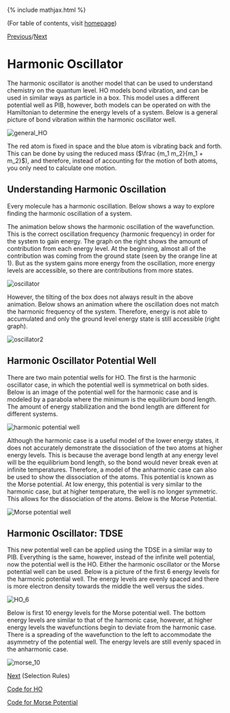{% include mathjax.html %}

(For table of contents, visit [homepage](/README.md))

[Previous](/Perturb.md)/[Next](/Selection_rules.md)

# Harmonic Oscillator

The harmonic oscillator is another model that can be used to understand chemistry on the quantum level. HO models bond vibration, and can be used in similar ways as particle in a box. This model uses a different potential well as PIB, however, both models can be operated on with the Hamiltonian to determine the energy levels of a system. Below is a general picture of bond vibration within the harmonic oscillator well.

![general_HO](/general_HO.gif)

The red atom is fixed in space and the blue atom is vibrating back and forth. This can be done by using the reduced mass ($\frac {m_1 m_2}{m_1 + m_2}$), and therefore, instead of accounting for the motion of both atoms, you only need to calculate one motion.

## Understanding Harmonic Oscillation

Every molecule has a harmonic oscillation. Below shows a way to explore finding the harmonic oscillation of a system.

The animation below shows the harmonic oscillation of the wavefunction. This is the correct oscillation frequency (harmonic frequency) in order for the system to gain energy. The graph on the right shows the amount of contribution from each energy level. At the beginning, almost all of the contribution was coming from the ground state (seen by the orange line at 1). But as the system gains more energy from the oscillation, more energy levels are accessible, so there are contributions from more states.

![oscillator](/oscillation.gif)

However, the tilting of the box does not always result in the above animation. Below shows an animation where the oscillation does not match the harmonic frequency of the system. Therefore, energy is not able to accumulated and only the ground level energy state is still accessible (right graph).

![oscillator2](/oscillation2.gif)

## Harmonic Oscillator Potential Well

There are two main potential wells for HO. The first is the harmonic oscillator case, in which the potential well is symmetrical on both sides. Below is an image of the potential well for the harmonic case and is modeled by a parabola where the minimum is the equilibrium bond length. The amount of energy stabilization and the bond length are different for different systems.

![harmonic potential well](/harmonicPW.png)

Although the harmonic case is a useful model of the lower energy states, it does not accurately demonstrate the dissociation of the two atoms at higher energy levels. This is because the average bond length at any energy level will be the equilibrium bond length, so the bond would never break even at infinite temperatures. Therefore, a model of the anharmonic case can also be used to show the dissociation of the atoms. This potential is known as the Morse potential. At low energy, this potential is very similar to the harmonic case, but at higher temperature, the well is no longer symmetric. This allows for the dissociation of the atoms. Below is the Morse Potential.

![Morse potential well](/morsePW.png)

## Harmonic Oscillator: TDSE

This new potential well can be applied using the TDSE in a similar way to PIB. Everything is the same, however, instead of the infinite well potential, now the potential well is the HO. Either the harmonic oscillator or the Morse potential well can be used. Below is a picture of the first 6 energy levels for the harmonic potential well. The energy levels are evenly spaced and there is more electron density towards the middle the well versus the sides.

![HO_6](/HO_6.png)

Below is first 10 energy levels for the Morse potential well. The bottom energy levels are similar to that of the harmonic case, however, at higher energy levels the wavefunctions begin to deviate from the harmonic case. There is a spreading of the wavefunction to the left to accommodate the asymmetry of the potential well. The energy levels are still evenly spaced in the anharmonic case.

![morse_10](/Morse_10.png)

[Next](/Selection_rules.md) (Selection Rules)

[Code for HO](/HOcode.md)

[Code for Morse Potential](/morsecode.md)
